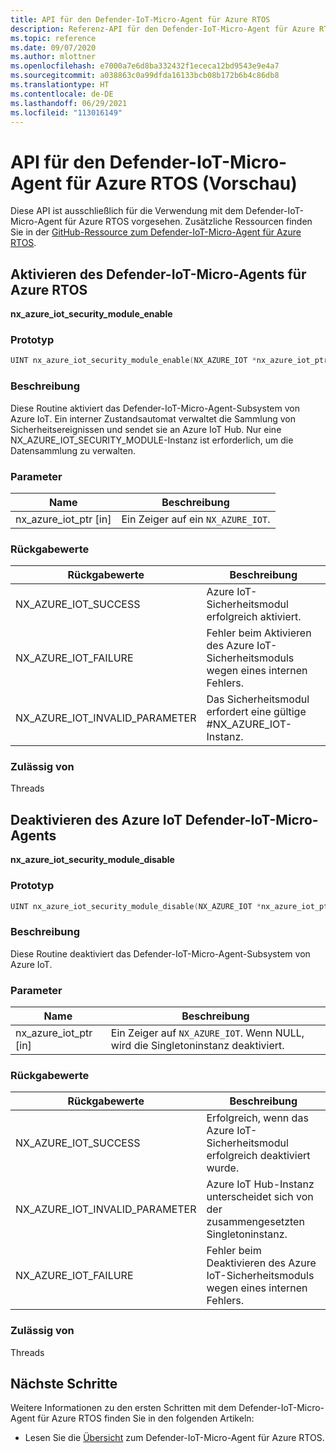 ```yaml
---
title: API für den Defender-IoT-Micro-Agent für Azure RTOS
description: Referenz-API für den Defender-IoT-Micro-Agent für Azure RTOS
ms.topic: reference
ms.date: 09/07/2020
ms.author: mlottner
ms.openlocfilehash: e7000a7e6d8ba332432f1ececa12bd9543e9e4a7
ms.sourcegitcommit: a038863c0a99dfda16133bcb08b172b6b4c86db8
ms.translationtype: HT
ms.contentlocale: de-DE
ms.lasthandoff: 06/29/2021
ms.locfileid: "113016149"
---
```

# <a name="defender-iot-micro-agent-for-azure-rtos-api-preview"></a>API für den Defender-IoT-Micro-Agent für Azure RTOS (Vorschau)

Diese API ist ausschließlich für die Verwendung mit dem Defender-IoT-Micro-Agent für Azure RTOS vorgesehen. Zusätzliche Ressourcen finden Sie in der [GitHub-Ressource zum Defender-IoT-Micro-Agent für Azure RTOS](https://github.com/azure-rtos/azure-iot-preview/releases). 

## <a name="enable-defender-iot-micro-agent-for-azure-rtos"></a>Aktivieren des Defender-IoT-Micro-Agents für Azure RTOS

**nx_azure_iot_security_module_enable**

### <a name="prototype"></a>Prototyp

```c
UINT nx_azure_iot_security_module_enable(NX_AZURE_IOT *nx_azure_iot_ptr);
```

### <a name="description"></a>Beschreibung

Diese Routine aktiviert das Defender-IoT-Micro-Agent-Subsystem von Azure IoT. Ein interner Zustandsautomat verwaltet die Sammlung von Sicherheitsereignissen und sendet sie an Azure IoT Hub. Nur eine NX_AZURE_IOT_SECURITY_MODULE-Instanz ist erforderlich, um die Datensammlung zu verwalten.

### <a name="parameters"></a>Parameter

| Name | Beschreibung |
|---------|---------|
| nx_azure_iot_ptr  [in]    | Ein Zeiger auf ein `NX_AZURE_IOT`.  |

### <a name="return-values"></a>Rückgabewerte

|Rückgabewerte  |Beschreibung |
|---------|---------|
|NX_AZURE_IOT_SUCCESS|   Azure IoT-Sicherheitsmodul erfolgreich aktiviert.     |
|NX_AZURE_IOT_FAILURE   |  Fehler beim Aktivieren des Azure IoT-Sicherheitsmoduls wegen eines internen Fehlers.    |
|NX_AZURE_IOT_INVALID_PARAMETER   |  Das Sicherheitsmodul erfordert eine gültige #NX_AZURE_IOT-Instanz.      |

### <a name="allowed-from"></a>Zulässig von

Threads

## <a name="disable-azure-iot-defender-iot-micro-agent"></a>Deaktivieren des Azure IoT Defender-IoT-Micro-Agents

**nx_azure_iot_security_module_disable**


### <a name="prototype"></a>Prototyp

```c
UINT nx_azure_iot_security_module_disable(NX_AZURE_IOT *nx_azure_iot_ptr);
```

### <a name="description"></a>Beschreibung

Diese Routine deaktiviert das Defender-IoT-Micro-Agent-Subsystem von Azure IoT.

### <a name="parameters"></a>Parameter

| Name | Beschreibung |
|---------|---------|
| nx_azure_iot_ptr  [in]    | Ein Zeiger auf `NX_AZURE_IOT`. Wenn NULL, wird die Singletoninstanz deaktiviert. |

### <a name="return-values"></a>Rückgabewerte

|Rückgabewerte  |Beschreibung |
|---------|---------|
|NX_AZURE_IOT_SUCCESS     |   Erfolgreich, wenn das Azure IoT-Sicherheitsmodul erfolgreich deaktiviert wurde.      |
|NX_AZURE_IOT_INVALID_PARAMETER   |  Azure IoT Hub-Instanz unterscheidet sich von der zusammengesetzten Singletoninstanz.       |
|NX_AZURE_IOT_FAILURE    |  Fehler beim Deaktivieren des Azure IoT-Sicherheitsmoduls wegen eines internen Fehlers.       |

### <a name="allowed-from"></a>Zulässig von

Threads


## <a name="next-steps"></a>Nächste Schritte

Weitere Informationen zu den ersten Schritten mit dem Defender-IoT-Micro-Agent für Azure RTOS finden Sie in den folgenden Artikeln:

- Lesen Sie die [Übersicht](iot-security-azure-rtos.md) zum Defender-IoT-Micro-Agent für Azure RTOS.
